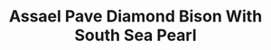 ---
title: Assael Pave Diamond Bison With South Sea Pearl
description: |
  A beautifully rendered Bison poses upon a South Sea Pearl in this sparkling, whimsical pendant necklace.
specs: |
  17.8 x 18.5mm South Sea Cultured Pearl Button with 5.27 carats of White Diamonds, set in 18K White Gold.
images:
  - assael-pave-diamond-bison-with-south-sea-pearl.png
category: Julie Parker Endangered Species
order: 8
tags:
  - necklaces
---